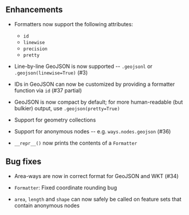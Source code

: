 ## Enhancements

- Formatters now support the following attributes:
 
    - `id`
	- `linewise`
	- `precision`
	- `pretty` 

- Line-by-line GeoJSON is now supported -- `.geojsonl` or `.geojson(linewise=True)` (#3)

- IDs in GeoJSON can now be customized by providing a formatter function
  via `id` (#37 partial)
 
- GeoJSON is now compact by default; for more human-readable (but bulkier) output,
  use `.geojson(pretty=True)` 

- Support for geometry collections

- Support for anonymous nodes -- e.g. `ways.nodes.geojson` (#36)

- `__repr__()` now prints the contents of a `Formatter`

## Bug fixes

- Area-ways are now in correct format for GeoJSON and WKT (#34)

- `Formatter`: Fixed coordinate rounding bug

- `area`, `length` and `shape` can now safely be called on feature sets 
  that contain anonymous nodes  